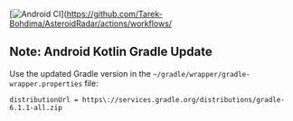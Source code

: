 [![Android CI](https://github.com/Tarek-Bohdima/AsteroidRadar/actions/workflows/build_pull_request.yml/badge.svg)](https://github.com/Tarek-Bohdima/AsteroidRadar/actions/workflows/

## Note: Android Kotlin Gradle Update

Use the updated Gradle version in the `~/gradle/wrapper/gradle-wrapper.properties` file:
```
distributionUrl = https\://services.gradle.org/distributions/gradle-6.1.1-all.zip
```
